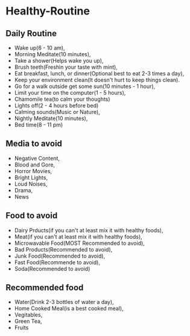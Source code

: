 # Healthy-Routine
## Daily Routine

- Wake up(6 - 10 am),
- Morning Meditate(10 minutes),
- Take a shower(Helps wake you up),
- Brush teeth(Freshin your taste with mint),
- Eat breakfast, lunch, or dinner(Optional best to eat 2-3 times a day),
- Keep your environment clean(It doesn't hurt to keep things clean).
- Go for a walk outside get some sun(10 minutes - 1 hour),
- Limit your time on the computer(1 - 5 hours),
- Chamomile tea(to calm your thoughts)
- Lights off(2 - 4 hours before bed)
- Calming sounds(Music or Nature),
- Nightly Meditate(10 minutes),
- Bed time(8 - 11 pm)

## Media to avoid

- Negative Content,
- Blood and Gore,
- Horror Movies,
- Bright Lights,
- Loud Noises,
- Drama,
- News

## Food to avoid

- Dairy Prducts(if you can't at least mix it with healthy foods),
- Meat(if you can't at least mix it with healthy foods),
- Microwavable Food(MOST Recommended to avoid),
- Bad Products(Recommended to avoid),
- Junk Food(Recommended to avoid),
- Fast Food(Recommende to avoid),
- Soda(Recommended to avoid)

## Recommended food

- Water(Drink 2-3 bottles of water a day),
- Home Cooked Meal(is a best cooked meal),
- Vegitables,
- Green Tea,
- Fruits
